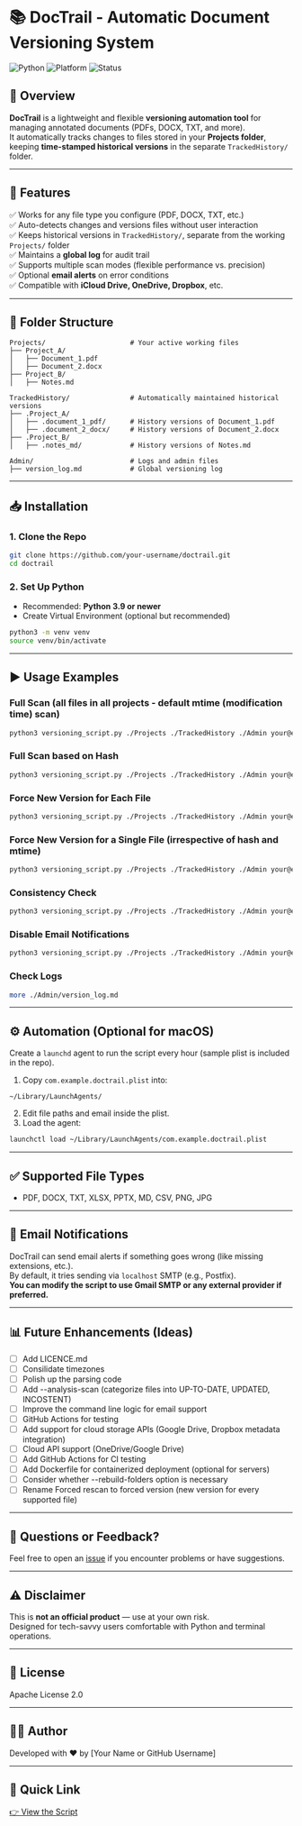 
# 📚 DocTrail - Automatic Document Versioning System

![Python](https://img.shields.io/badge/Python-3.9+-blue)
![Platform](https://img.shields.io/badge/Platform-macOS%20%7C%20Linux-lightgrey)
![Status](https://img.shields.io/badge/Status-Development-yellow)

## 🌟 Overview
**DocTrail** is a lightweight and flexible **versioning automation tool** for managing annotated documents (PDFs, DOCX, TXT, and more).  
It automatically tracks changes to files stored in your **Projects folder**, keeping **time-stamped historical versions** in the separate `TrackedHistory/` folder.

---

## 🚀 Features
✅ Works for any file type you configure (PDF, DOCX, TXT, etc.)  
✅ Auto-detects changes and versions files without user interaction   
✅ Keeps historical versions in `TrackedHistory/`, separate from the working `Projects/` folder  
✅ Maintains a **global log** for audit trail  
✅ Supports multiple scan modes (flexible performance vs. precision)  
✅ Optional **email alerts** on error conditions  
✅ Compatible with **iCloud Drive, OneDrive, Dropbox**, etc.  


---

## 📂 Folder Structure
```
Projects/                     # Your active working files
├── Project_A/
│   ├── Document_1.pdf
│   ├── Document_2.docx
├── Project_B/
│   ├── Notes.md

TrackedHistory/               # Automatically maintained historical versions
├── .Project_A/
│   ├── .document_1_pdf/      # History versions of Document_1.pdf
│   ├── .document_2_docx/     # History versions of Document_2.docx
├── .Project_B/
│   ├── .notes_md/            # History versions of Notes.md

Admin/                        # Logs and admin files
├── version_log.md            # Global versioning log
```

---

## 📥 Installation

### 1. Clone the Repo
```sh
git clone https://github.com/your-username/doctrail.git
cd doctrail
```

### 2. Set Up Python
- Recommended: **Python 3.9 or newer**
- Create Virtual Environment (optional but recommended)
```sh
python3 -m venv venv
source venv/bin/activate
```

---

## ▶️ Usage Examples

### Full Scan (all files in all projects - default mtime (modification time) scan)
```sh
python3 versioning_script.py ./Projects ./TrackedHistory ./Admin your@email.com
```

### Full Scan based on Hash
```sh
python3 versioning_script.py ./Projects ./TrackedHistory ./Admin your@email.com --hash-scan
```

### Force New Version for Each File
```sh
python3 versioning_script.py ./Projects ./TrackedHistory ./Admin your@email.com --force-version
```

### Force New Version for a Single File  (irrespective of hash and mtime)
```sh
python3 versioning_script.py ./Projects ./TrackedHistory ./Admin your@email.com --force-version --scan-file "./Projects/Project_A/Document_1.pdf"
```

### Consistency Check
```sh
python3 versioning_script.py ./Projects ./TrackedHistory ./Admin your@email.com --consistency-scan
```

### Disable Email Notifications
```sh
python3 versioning_script.py ./Projects ./TrackedHistory ./Admin your@email.com --no-email
```

### Check Logs
```sh
more ./Admin/version_log.md
```


---

## ⚙️ Automation (Optional for macOS)
Create a `launchd` agent to run the script every hour (sample plist is included in the repo).

1. Copy `com.example.doctrail.plist` into:
```
~/Library/LaunchAgents/
```
2. Edit file paths and email inside the plist.
3. Load the agent:
```sh
launchctl load ~/Library/LaunchAgents/com.example.doctrail.plist
```

---

## ✅ Supported File Types
- PDF, DOCX, TXT, XLSX, PPTX, MD, CSV, PNG, JPG

---

## 📧 Email Notifications
DocTrail can send email alerts if something goes wrong (like missing extensions, etc.).  
By default, it tries sending via `localhost` SMTP (e.g., Postfix).  
**You can modify the script to use Gmail SMTP or any external provider if preferred.**

---

## 📊 Future Enhancements (Ideas)
- [ ] Add LICENCE.md
- [ ] Consilidate timezones
- [ ] Polish up the parsing code
- [ ] Add --analysis-scan (categorize files into UP-TO-DATE, UPDATED, INCOSTENT)
- [ ] Improve the command line logic for email support
- [ ] GitHub Actions for testing
- [ ] Add support for cloud storage APIs (Google Drive, Dropbox metadata integration)
- [ ] Cloud API support (OneDrive/Google Drive)
- [ ] Add GitHub Actions for CI testing
- [ ] Add Dockerfile for containerized deployment (optional for servers)
- [ ] Consider whether --rebuild-folders option is necessary
- [ ] Rename Forced rescan to forced version (new version for every supported file)

---

## 💬 Questions or Feedback?
Feel free to open an [issue](https://github.com/your-username/doctrail/issues) if you encounter problems or have suggestions.

---

## ⚠️ Disclaimer
This is **not an official product** — use at your own risk.  
Designed for tech-savvy users comfortable with Python and terminal operations.

---

## 📝 License
Apache License 2.0

---

## 👨‍💻 Author
Developed with ❤️ by [Your Name or GitHub Username]

---

## 📌 Quick Link
[👉 View the Script](versioning_script.py)
